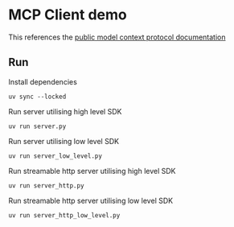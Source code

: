 # MCP Client demo

This references the [public model context protocol documentation ](https://modelcontextprotocol.io/quickstart/server)

## Run

Install dependencies

```
uv sync --locked
```

Run server utilising high level SDK

```
uv run server.py
```

Run server utilising low level SDK

```
uv run server_low_level.py
```

Run streamable http server utilising high level SDK

```
uv run server_http.py
```

Run streamable http server utilising low level SDK

```
uv run server_http_low_level.py
```
